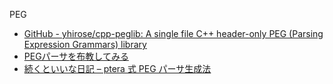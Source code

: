 PEG

- [GitHub - yhirose/cpp-peglib: A single file C++ header-only PEG (Parsing Expression Grammars) library](https://github.com/yhirose/cpp-peglib)
- [PEGパーサを布教してみる](https://zenn.dev/senk/articles/c462453673ac81)
- [続くといいな日記 – ptera 式 PEG パーサ生成法](https://mizunashi-mana.github.io/blog/posts/2021/11/peg-parser-generating-by-ptera/)

